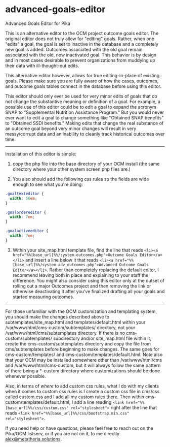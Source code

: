 # advanced-goals-editor
Advanced Goals Editor for Pika

This is an alternative editor to the OCM project outcome goals editor. The original editor does not truly allow for "editing" goals. Rather, when one "edits" a goal, the goal is set to inactive in the database and a completely new goal is added. Outcomes associated with the old goal remain associated with the old, now inactivated goal. This behavior is by design and in most cases desirable to prevent organizations from muddying up their data with ill-thought-out edits. 

This alternative editor however, allows for true editing-in-place of existing goals. Please make sure you are fully aware of how the cases, outcomes, and outcome goals tables connect in the database before using this editor. 

This editor should only ever be used for very minor edits of goals that do not change the substantive meaning or definition of a goal. For example, a possible use of this editor could be to edit a goal to expand the acronym SNAP to "Supplemental Nutrition Assistance Program." But you would never ever want to edit a goal to change something like "Obtained SNAP benefits" to "Obtained SSDI benefits." Making edits that change the real substance of an outcome goal beyond very minor changes will result in very messy/corrupt data and an inability to cleanly track historical outcomes over time.
****
Installation of this editor is simple:

1. copy the php file into the base directory of your OCM install (the same directory where your other system screen php files are.)

2. You also should add the following css rules so the fields are wide enough to see what you're doing:
```css
.goaltexteditor {
  width: 56em;
}

.goalordereditor {
  width: 7em;
}

.goalactiveeditor {
  width: 7em;
}
```

3. Within your site_map.html template file, find the line that reads `<li><a href="%%[base_url]%%/system-outcomes.php">Outcome Goals Editor</a></li>` and insert a line below it that reads `<li><a href="%%[base_url]%%/system-adv_outcomes.php">Advanced Outcome Goals Editor</a></li>`. Rather than completely replacing the default editor, I recommend leaving both in place and explaining to your staff the difference. You might also consider using this editor only at the outset of rolling out a major Outcomes project and then removing the link or otherwise deactivating it after you've finalized drafting all your goals and started measuring outcomes. 
****
For those unfamiliar with the OCM customization and templating system, you should make the changes described above to subtemplates/site_map.html and templates/default.html within your /var/www/html/cms-custom/subtemplates/ directory, not your /var/www/html/cms/subtemplates directory. If there is no cms-custom/subtemplates/ subdirectory and/or site_map.html file within it, create the cms-custom/subtemplates directory and copy the file from cms/subtemplates before beginning to make changes. The same goes for cms-custom/templates/ and cms-custom/templates/default.html. Note also that your OCM may be installed somewhere other than /var/www/html/cms and /var/www/html/cms-custom, but it will always follow the same pattern of there being a \*-custom directory where customizations should be done whenever possible. 

Also, in terms of *where* to add custom css rules, what I do with my clients when it comes to custom css rules is I create a custom css file in cms/css called custom.css and I add all my custom rules there. Then within cms-custom/templates/default.html, I add a line reading `<link href="%%[base_url]%%/css/custom.css" rel="stylesheet">` right after the line that reads `<link href="%%[base_url]%%/css/bootstrap.min.css" rel="stylesheet">`.


If you need help or have questions, please feel free to reach out on the Pika/OCM listserv, or if you are not on it, to me directly alex@metatheria.solutions. 

